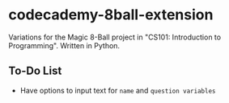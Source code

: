 # codecademy-8ball-extension
Variations for the Magic 8-Ball project in "CS101: Introduction to Programming". Written in Python.

## To-Do List
- Have options to input text for `name` and `question variables`
